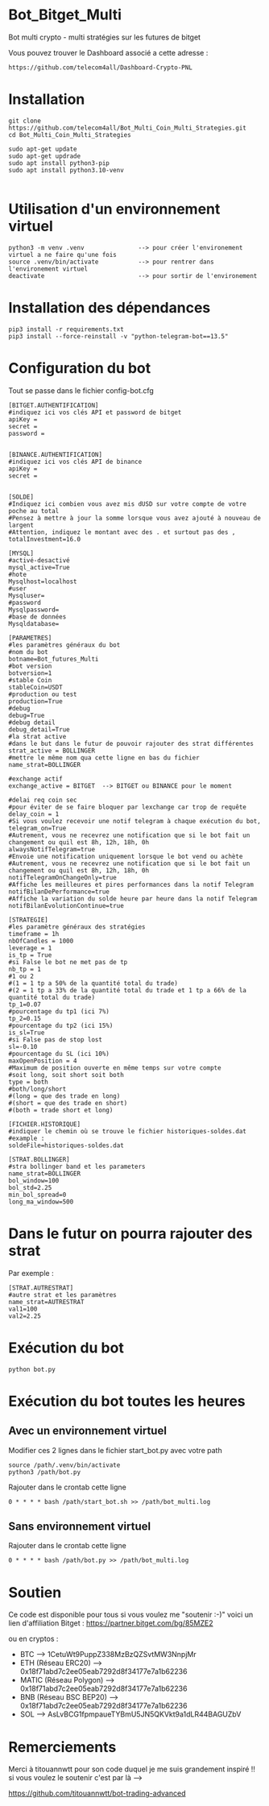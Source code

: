 # Bot_Bitget_Multi
Bot multi crypto - multi stratégies sur les futures de bitget

Vous pouvez trouver le Dashboard associé a cette adresse : 

```
https://github.com/telecom4all/Dashboard-Crypto-PNL
```

# Installation
```
git clone https://github.com/telecom4all/Bot_Multi_Coin_Multi_Strategies.git
cd Bot_Multi_Coin_Multi_Strategies

sudo apt-get update
sudo apt-get updrade
sudo apt install python3-pip
sudo apt install python3.10-venv


```

# Utilisation d'un environnement virtuel
```
python3 -m venv .venv               --> pour créer l'environement virtuel a ne faire qu'une fois
source .venv/bin/activate           --> pour rentrer dans l'environement virtuel
deactivate                          --> pour sortir de l'environement
```

# Installation des dépendances
```
pip3 install -r requirements.txt
pip3 install --force-reinstall -v "python-telegram-bot==13.5" 
```

# Configuration du bot
Tout se passe dans le fichier config-bot.cfg
```
[BITGET.AUTHENTIFICATION]
#indiquez ici vos clés API et password de bitget
apiKey =
secret =
password =


[BINANCE.AUTHENTIFICATION]
#indiquez ici vos clés API de binance
apiKey = 
secret = 


[SOLDE]
#Indiquez ici combien vous avez mis dUSD sur votre compte de votre poche au total
#Pensez à mettre à jour la somme lorsque vous avez ajouté à nouveau de largent
#Attention, indiquez le montant avec des . et surtout pas des ,
totalInvestment=16.0

[MYSQL]
#activé-desactivé
mysql_active=True
#hote
Mysqlhost=localhost
#user
Mysqluser=
#password
Mysqlpassword=
#base de données
Mysqldatabase=

[PARAMETRES]
#les paramètres généraux du bot
#nom du bot
botname=Bot_futures_Multi
#bot version
botversion=1
#stable Coin
stableCoin=USDT
#production ou test
production=True
#debug
debug=True
#debug detail
debug_detail=True
#la strat active
#dans le but dans le futur de pouvoir rajouter des strat différentes
strat_active = BOLLINGER
#mettre le même nom qua cette ligne en bas du fichier
name_strat=BOLLINGER

#exchange actif
exchange_active = BITGET  --> BITGET ou BINANCE pour le moment

#delai req coin sec
#pour éviter de se faire bloquer par lexchange car trop de requête
delay_coin = 1
#Si vous voulez recevoir une notif telegram à chaque exécution du bot,
telegram_on=True
#Autrement, vous ne recevrez une notification que si le bot fait un changement ou quil est 8h, 12h, 18h, 0h
alwaysNotifTelegram=true
#Envoie une notification uniquement lorsque le bot vend ou achète
#Autrement, vous ne recevrez une notification que si le bot fait un changement ou quil est 8h, 12h, 18h, 0h
notifTelegramOnChangeOnly=true
#Affiche les meilleures et pires performances dans la notif Telegram
notifBilanDePerformance=true
#Affiche la variation du solde heure par heure dans la notif Telegram
notifBilanEvolutionContinue=true

[STRATEGIE]
#les paramètre généraux des stratégies
timeframe = 1h
nbOfCandles = 1000
leverage = 1
is_tp = True
#si False le bot ne met pas de tp
nb_tp = 1
#1 ou 2
#(1 = 1 tp a 50% de la quantité total du trade)
#(2 = 1 tp a 33% de la quantité total du trade et 1 tp a 66% de la quantité total du trade)
tp_1=0.07
#pourcentage du tp1 (ici 7%)
tp_2=0.15
#pourcentage du tp2 (ici 15%)
is_sl=True
#si False pas de stop lost
sl=-0.10
#pourcentage du SL (ici 10%)
maxOpenPosition = 4
#Maximum de position ouverte en même temps sur votre compte
#soit long, soit short soit both
type = both
#both/long/short
#(long = que des trade en long)
#(short = que des trade en short)
#(both = trade short et long)

[FICHIER.HISTORIQUE]
#indiquer le chemin où se trouve le fichier historiques-soldes.dat
#example :
soldeFile=historiques-soldes.dat

[STRAT.BOLLINGER]
#stra bollinger band et les parameters
name_strat=BOLLINGER
bol_window=100
bol_std=2.25
min_bol_spread=0
long_ma_window=500
```

# Dans le futur on pourra rajouter des strat
Par exemple :
```
[STRAT.AUTRESTRAT]
#autre strat et les paramètres
name_strat=AUTRESTRAT
val1=100
val2=2.25
```

# Exécution du bot
```
python bot.py
```

# Exécution du bot toutes les heures
## Avec un environnement virtuel
Modifier ces 2 lignes dans le fichier start_bot.py avec votre path
```
source /path/.venv/bin/activate
python3 /path/bot.py
```
Rajouter dans le crontab cette ligne
```
0 * * * * bash /path/start_bot.sh >> /path/bot_multi.log
```
## Sans environnement virtuel
Rajouter dans le crontab cette ligne
```
0 * * * * bash /path/bot.py >> /path/bot_multi.log
```


# Soutien
Ce code est disponible pour tous si vous voulez me "soutenir :-)" voici un lien d'affiliation Bitget : https://partner.bitget.com/bg/85MZE2

ou en cryptos :
- BTC --> 1CetuWt9PuppZ338MzBzQZSvtMW3NnpjMr
- ETH (Réseau ERC20) --> 0x18f71abd7c2ee05eab7292d8f34177e7a1b62236
- MATIC (Réseau Polygon) --> 0x18f71abd7c2ee05eab7292d8f34177e7a1b62236
- BNB (Réseau BSC BEP20) --> 0x18f71abd7c2ee05eab7292d8f34177e7a1b62236
- SOL --> AsLvBCG1fpmpaueTYBmU5JN5QKVkt9a1dLR44BAGUZbV

# Remerciements
Merci à titouannwtt pour son code duquel je me suis grandement inspiré !! si vous voulez le soutenir c'est par là -->

https://github.com/titouannwtt/bot-trading-advanced
